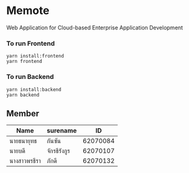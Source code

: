 # Memote
Web Application for Cloud-based Enterprise Application Development 

### To run Frontend
```
yarn install:frontend
yarn frontend
```
### To run Backend
```
yarn install:backend
yarn backend
```

## Member
|   Name    |surename|  ID    |
|-----------|--------|--------|
|นายธนายุทธ  |กันซัน   |62070084|
|นายบดี      |จักรธีรังกูร|62070107|
|นางสาวพรธีรา |ภักดี    |62070132|
